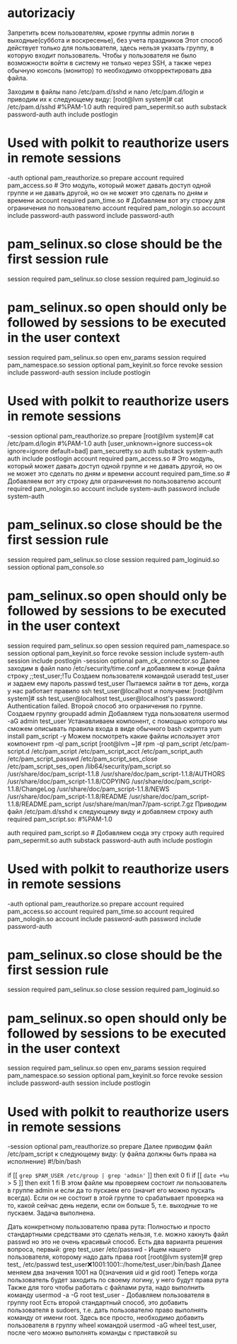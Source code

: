 # autorizaciy
Запретить всем пользователям, кроме группы admin логин в выходные(суббота и воскресенье), без учета праздников
Этот способ действует только для пользователя, здесь нельзя указать группу, в которую входит пользователь.
Чтобы у пользователя не было возможности войти в систему не только через SSH, а также через обычную консоль (монитор) то необходимо откорректировать два файла.

Заходим в файлы nano /etc/pam.d/sshd и nano /etc/pam.d/login и приводим их к следующему виду:
[root@lvm system]# cat /etc/pam.d/sshd
#%PAM-1.0
auth       required     pam_sepermit.so
auth       substack     password-auth
auth       include      postlogin
# Used with polkit to reauthorize users in remote sessions
-auth      optional     pam_reauthorize.so prepare
account required pam_access.so # Это модуль, который может давать доступ одной группе и не давать другой, но он не может это сделать по дням и времени
account required pam_time.so # Добавляем вот эту строку для ограничения по пользователю
account    required     pam_nologin.so
account    include      password-auth
password   include      password-auth
# pam_selinux.so close should be the first session rule
session    required     pam_selinux.so close
session    required     pam_loginuid.so
# pam_selinux.so open should only be followed by sessions to be executed in the user context
session    required     pam_selinux.so open env_params
session    required     pam_namespace.so
session    optional     pam_keyinit.so force revoke
session    include      password-auth
session    include      postlogin
# Used with polkit to reauthorize users in remote sessions
-session   optional     pam_reauthorize.so prepare
[root@lvm system]# cat /etc/pam.d/login
#%PAM-1.0
auth [user_unknown=ignore success=ok ignore=ignore default=bad] pam_securetty.so
auth       substack     system-auth
auth       include      postlogin
account required pam_access.so # Это модуль, который может давать доступ одной группе и не давать другой, но он не может это сделать по дням и времени
account   required   pam_time.so # Добавляем вот эту строку для ограничения по пользователю
account    required     pam_nologin.so
account    include      system-auth
password   include      system-auth
# pam_selinux.so close should be the first session rule
session    required     pam_selinux.so close
session    required     pam_loginuid.so
session    optional     pam_console.so
# pam_selinux.so open should only be followed by sessions to be executed in the user context
session    required     pam_selinux.so open
session    required     pam_namespace.so
session    optional     pam_keyinit.so force revoke
session    include      system-auth
session    include      postlogin
-session   optional     pam_ck_connector.so
Далее заходим в файл nano /etc/security/time.conf и добавляем в конце файла строку *;*;test_user;!Tu
Создаем пользователя командой useradd test_user и задаем ему пароль passwd test_user
Пытаемся зайти в тот день, когда у нас работает правило ssh test_user@localhost и получаем:
[root@lvm system]# ssh test_user@localhost
test_user@localhost's password:
Authentication failed.
Второй способ это ограничения по группе.
Создаем группу groupadd admin
Добавляем туда пользователя usermod -aG admin test_user
Устанавливаем компонент, с помощью которого мы сможем описывать правила входа в виде обычного bash скрипта yum install pam_script -y
Можем посмотреть какие файлы использует этот компонент rpm -ql pam_script
[root@lvm ~]# rpm -ql pam_script
/etc/pam-script.d
/etc/pam_script
/etc/pam_script_acct
/etc/pam_script_auth
/etc/pam_script_passwd
/etc/pam_script_ses_close
/etc/pam_script_ses_open
/lib64/security/pam_script.so
/usr/share/doc/pam_script-1.1.8
/usr/share/doc/pam_script-1.1.8/AUTHORS
/usr/share/doc/pam_script-1.1.8/COPYING
/usr/share/doc/pam_script-1.1.8/ChangeLog
/usr/share/doc/pam_script-1.1.8/NEWS
/usr/share/doc/pam_script-1.1.8/README
/usr/share/doc/pam_script-1.1.8/README.pam_script
/usr/share/man/man7/pam-script.7.gz
Приводим файл /etc/pam.d/sshd к следующему виду и добавляем строку auth       required     pam_script.so:
#%PAM-1.0

auth       required     pam_script.so # Добавляем сюда эту строку
auth       required     pam_sepermit.so
auth       substack     password-auth
auth       include      postlogin
# Used with polkit to reauthorize users in remote sessions
-auth      optional     pam_reauthorize.so prepare
account required pam_access.so
account required pam_time.so
account    required     pam_nologin.so
account    include      password-auth
password   include      password-auth
# pam_selinux.so close should be the first session rule
session    required     pam_selinux.so close
session    required     pam_loginuid.so
# pam_selinux.so open should only be followed by sessions to be executed in the user context
session    required     pam_selinux.so open env_params
session    required     pam_namespace.so
session    optional     pam_keyinit.so force revoke
session    include      password-auth
session    include      postlogin
# Used with polkit to reauthorize users in remote sessions
-session   optional     pam_reauthorize.so prepare
Далее приводим файл /etc/pam_script к следующему виду: (у файла должны быть права на исполнение)
#!/bin/bash

if [[ `grep $PAM_USER /etc/group | grep 'admin'` ]]
then
exit 0
fi
if [[ `date +%u` > 5 ]]
then
exit 1
fi
В этом файле мы проверяем состоит ли пользователь в группе admin и если да то пускаем его (значит его можно пускать всегда). Если он не состоит в этой группе то срабатывает проверка на то, какой сейчас день недели, если он больше 5, т.е. выходные то не пускаем. Задача выполнена.

Дать конкретному пользователю права рута: Полностью и просто стандартными средствами это сделать нельзя, т.е. можно хакнуть файл passwd но это не очень красивый способ. Есть два варианта решения вопроса, первый:
grep test_user /etc/passwd - Ищем нашего пользователя, которому надо дать права root
[root@lvm system]# grep test_ /etc/passwd
test_user:x:1001:1001::/home/test_user:/bin/bash
Далее меняем два значения 1001 на 0(значения uid и gid root) Теперь когда пользователь будет заходить по своему логину, у него будут права рута
Также для того чтобы работать с файлами рута, надо выполнить команду usermod -a -G root test_user - Добавляем пользователя в группу root
Есть второй стандартный способ, это добавить пользователя в sudoers, т.е. дать пользователю право выполнять команду от имени root. Здесь все просто, необходимо добавить пользователя в группу wheel командой usermod -aG wheel test_user, после чего можно выполнять команды с приставкой su
